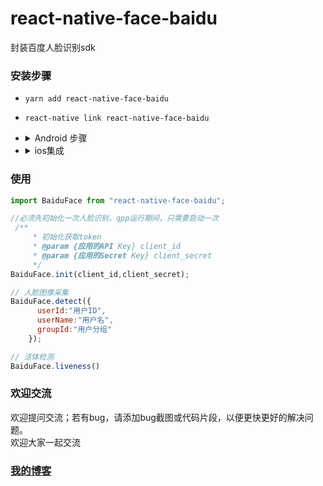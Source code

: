 # react-native-face-baidu
封装百度人脸识别sdk

### 安装步骤
- `yarn add react-native-face-baidu`
- `react-native link react-native-face-baidu`
- <details>
    <summary>Android 步骤</summary>

    - 修改包名(AndroidManifest.xml 的 package 和 android/app/build.gradle > android > defaultConfig > applicationId 填入创建授权时输入的 android 包名)
    - 在 android/gradle.properties 文件中配置
    ```profile
    ...
    BAIDU_FACE_SDK_LICENSE_ID="*license*"
    BAIDU_FACE_SDK_LICENSE_FILE_NAME="idl-license.face-android" # 可不配, 默认为 idl-license.face-android
    ...
    ```
    - 在 MainApplication.java 中添加
    ```java
    import com.baidu.idl.face.BaiduFace; /* 在顶部添加 */
    ...
    @Override
    public void onCreate() {
        super.onCreate();
        SoLoader.init(this, /* native exopackage */ false);
        BaiduFace.init(this); /* 在 onCreate 中添加 */
    }
    ```
    - 把 license 文件放入 android/app/src/main/assets 目录
  </details>
- <details>
    <summary>ios集成</summary>

    - xcode打开项目, 然后在 ${项目根目录}/node_modules/react-native-face-baidu/ios/这个目录下，找到BaiduFace文件夹，将其拖入你的项目
    - 确认 General/Identity/Bundle Identifier 与创建授权时填入的要一致
    - General/Linked Frameworks and Libraries 下点击 + 号, 选择 libc++.tbd, 点击 add 按钮
    - 把 你在百度下载的证书文件：idl-license.face-ios, 拖入你的项目
    - 在 info.plist 中添加 NSCameraUsageDescription
    - 在 info.plist 中添加 BAIDU_FACE_LICENSE_ID, 值为**创建授权**是填入的**授权标识**
    - 在 info.plist 中添加 相机和相册权限
    - 在 AppDelegate.m 中
    ```objective-c
    #import "BaiduFace.h" // 引入头文件

    - (BOOL)application:(UIApplication *)application didFinishLaunchingWithOptions:(NSDictionary *)launchOptions {
        [BaiduFace initSDK]; // 初始化人像SDK
    }

    ```
  </details>


### 使用
```javascript
import BaiduFace from "react-native-face-baidu";

//必须先初始化一次人脸识别，qpp运行期间，只需要启动一次
 /**
     * 初始化获取token
     * @param {应用的API Key} client_id
     * @param {应用的Secret Key} client_secret
     */
BaiduFace.init(client_id,client_secret);

// 人脸图像采集
BaiduFace.detect({ 
      userId:"用户ID",
      userName:"用户名",
      groupId:"用户分组"
    });

// 活体检测
BaiduFace.liveness()
```

### 欢迎交流
欢迎提问交流；若有bug，请添加bug截图或代码片段，以便更快更好的解决问题。<br>
欢迎大家一起交流

### [我的博客](http://blog.sina.com.cn/s/articlelist_6078695441_0_1.html)